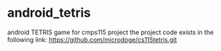 # android_tetris
android TETRIS game for cmps115 project
the project code exists in the following link:
https://github.com/microdoge/cs115tetris.git
